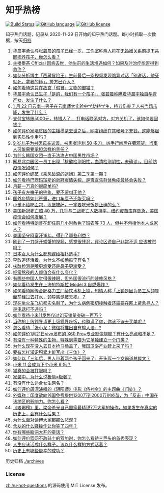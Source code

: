 # 知乎热榜
[![Build Status](https://github.com/ToWeLong/zhihu-hot-questions/workflows/CI/badge.svg)](https://github.com/ToWeLong/zhihu-hot-questions/actions)
[![GitHub language](https://img.shields.io/badge/language-golang-orange.svg)](https://golang.org/)
[![GitHub license](https://img.shields.io/github/license/ToWeLong/zhihu-hot-questions)](https://github.com/ToWeLong/zhihu-hot-questions/blob/main/LICENSE)

知乎热门话题，记录从 2020-11-29 日开始的知乎热门话题。每小时抓取一次数据，按天[归档](./archives)

<!-- BEGIN -->

1. [华晨宇承认与张碧晨的孩子已经一岁，工作室称两人将在无婚姻关系前提下共同抚养孩子，你怎么看？](https://www.zhihu.com/question/440533019)
1. [主播墨茶 Official 因病去世，他生前的生活境遇如何？如果及时治疗能否得到救治？](https://www.zhihu.com/question/440488455)
1. [如何分析博主「西藏冒险王」生前最后一条视频发现诡异对话「别说话，他死就死，拿我的锤」，警方已介入？](https://www.zhihu.com/question/440226087)
1. [如何看待这只在故宫「假冒」文物的御猫？](https://www.zhihu.com/question/440467237)
1. [华晨宇承认已生子「是的，我们有一个孩子」，张碧晨称瞒着华晨宇独自孕育产女，发生了什么？](https://www.zhihu.com/question/440653074)
1. [1 月 22 日云南一男子在云南师大实验中学劫持学生，持刀伤害 7 人被当场击毙，发生了什么？](https://www.zhihu.com/question/440668867)
1. [支付宝转账5000元，转错人了， 打电话联系对方，对方关机了，该如何要回钱？](https://www.zhihu.com/question/351571558)
1. [如何评价家境贫困的主播墨茶去世之后，网友纷纷在其帐号下充钱，这能够起到实质性作用吗？](https://www.zhihu.com/question/440580116)
1. [9 岁儿子为村医母亲送饭，被患者连刺 50 多刀，凶手行凶后在旁观望，当事人可能需要承担怎样的责任？](https://www.zhihu.com/question/440474614)
1. [为什么韩国女团一直无法攻占中国男性市场？](https://www.zhihu.com/question/40421595)
1. [网易北京园区一员工出现「核酸检测阳性，血清检测阴性，未确诊」，目前防疫情况如何？](https://www.zhihu.com/question/440612191)
1. [如何评价综艺《乘风破浪的姐姐》第二季第一期？](https://www.zhihu.com/question/440495686)
1. [如何看待巴西玛瑙斯的新冠疫情失控，是否宣告群体免疫最终会失败？](https://www.zhihu.com/question/440392936)
1. [月薪一万真的很简单吗?](https://www.zhihu.com/question/438452552)
1. [孩子有左撇子的迹象，要不要纠正他？](https://www.zhihu.com/question/439923460)
1. [国外疫情如此严重，进口车厘子还能买吗？](https://www.zhihu.com/question/434562414)
1. [小孩不给吃面包，汉堡披萨，一定要吃米饭是正确的么？](https://www.zhihu.com/question/440509928)
1. [美国新冠死亡超 40 万，几乎与二战死亡人数持平，纽约疫苗库存告急，美国疫情会如何发展？](https://www.zhihu.com/question/440233827)
1. [如何看待特朗普在卸任前几小时赦免了班农等 73 人，但并不包括他本人或家人？](https://www.zhihu.com/question/440291155)
1. [美国坚守阿富汗18年，得到了哪些利益？](https://www.zhihu.com/question/440184377)
1. [刷到了一刀劈开螃蟹的视频，感觉很残忍，评论区说自己非常不适 应该被怼吗？](https://www.zhihu.com/question/440222130)
1. [日本女人为什么都想嫁给相扑选手?](https://www.zhihu.com/question/352910962)
1. [李政道还活着，为什么不如杨振宁有名？](https://www.zhihu.com/question/439675869)
1. [核酸检测是嘴更难受还是鼻子更难受？](https://www.zhihu.com/question/392297441)
1. [经常熬夜的人颜值会有什么变化？](https://www.zhihu.com/question/271403665)
1. [有哪些中国人觉得很辣眼，但外国很流行的装修风格？](https://www.zhihu.com/question/439492399)
1. [如何看待发生在上海的特斯拉 Model 3 自燃爆炸？](https://www.zhihu.com/question/440225183)
1. [如何看待网传合肥格力工厂给饮水机上锁，知情人称「上锁是因为员工从领导面前经过去打水，领导感觉被无视」？](https://www.zhihu.com/question/440586959)
1. [现在坐火车飞机都实名制了，为什么病例密切接触者还需要在网上紧急寻人？是电话打不通吗？](https://www.zhihu.com/question/440555441)
1. [如何看待小米11发售仅过21天销量突破一百万？](https://www.zhihu.com/question/440580095)
1. [当你的上级领导请更上级领导吃饭，也邀请了你，你该不该去买单呢？](https://www.zhihu.com/question/440020824)
1. [怎么看待「张小龙：微信将推出自有输入法」?](https://www.zhihu.com/question/440253344)
1. [如何评价1月21日vivo发布的 X60 Pro+专业影像旗舰？有什么亮点和不足？](https://www.zhihu.com/question/440290192)
1. [有没有一种特殊的生物，特殊到需要为它单独建立一个门类？](https://www.zhihu.com/question/440155266)
1. [为什么现在没人去日本抢马桶盖了，我国卫浴产业赶上来了吗？](https://www.zhihu.com/question/440274624)
1. [要有怎样知识积累才能写出《三体》？](https://www.zhihu.com/question/440035614)
1. [如何以「三年后，男人带着两个孩子回来了」开头写一个女霸道总裁文？](https://www.zhihu.com/question/440114915)
1. [小米 11 会成为下个小米 6 吗？](https://www.zhihu.com/question/436962626)
1. [猫真的会被打服吗？](https://www.zhihu.com/question/348013324)
1. [家装中，为什么说极简=极奢？](https://www.zhihu.com/question/400503998)
1. [有没有什么适合女生网名？](https://www.zhihu.com/question/382831436)
1. [如何评价周深演唱的《阴阳师》电影《侍神令》的主题曲《归处》？](https://www.zhihu.com/question/440550754)
1. [外媒称：印度欲向邻国免费提供1200万到2000万剂疫苗，为「反击」中国在该地区的影响力。你怎么看？](https://www.zhihu.com/question/440644762)
1. [《琅琊榜》里，梁帝杀光自己国家最精锐7万大军的操作，如果发生在真实的历史上，会有什么后果？](https://www.zhihu.com/question/424322892)
1. [为什么面对读博大家都那么悲观？](https://www.zhihu.com/question/439204161)
1. [舍友的什么骚操作让你笑了四年？](https://www.zhihu.com/question/435608547)
1. [你有哪些脑洞大开的童话？](https://www.zhihu.com/question/49591610)
1. [如何评价篮网不敌骑士的双加时，你怎么看待三巨头的首秀表现？](https://www.zhihu.com/question/440419126)
1. [人生应该活成什么样子，该以什么样的方式活着？](https://www.zhihu.com/question/290003248)
1. [历史上有哪些侥幸的成功？](https://www.zhihu.com/question/58096641)

<!-- END -->

历史归档 [./archives](./archives)


### License
[zhihu-hot-questions](https://github.com/towelong/zhihu-hot-questions) 的源码使用 MIT License 发布。